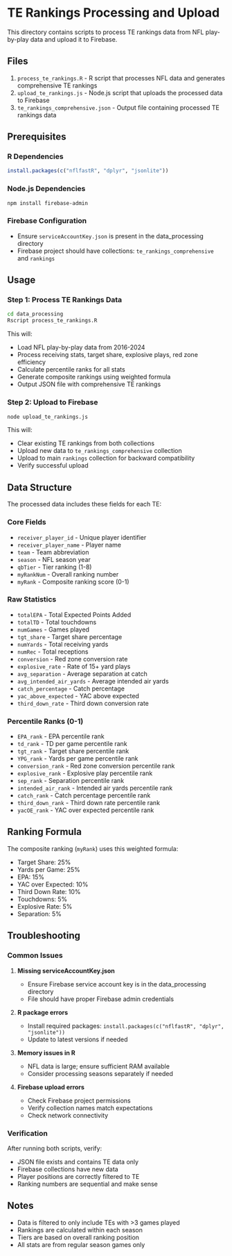 # TE Rankings Processing and Upload

This directory contains scripts to process TE rankings data from NFL play-by-play data and upload it to Firebase.

## Files

1. `process_te_rankings.R` - R script that processes NFL data and generates comprehensive TE rankings
2. `upload_te_rankings.js` - Node.js script that uploads the processed data to Firebase
3. `te_rankings_comprehensive.json` - Output file containing processed TE rankings data

## Prerequisites

### R Dependencies
```r
install.packages(c("nflfastR", "dplyr", "jsonlite"))
```

### Node.js Dependencies
```bash
npm install firebase-admin
```

### Firebase Configuration
- Ensure `serviceAccountKey.json` is present in the data_processing directory
- Firebase project should have collections: `te_rankings_comprehensive` and `rankings`

## Usage

### Step 1: Process TE Rankings Data
```bash
cd data_processing
Rscript process_te_rankings.R
```

This will:
- Load NFL play-by-play data from 2016-2024
- Process receiving stats, target share, explosive plays, red zone efficiency
- Calculate percentile ranks for all stats
- Generate composite rankings using weighted formula
- Output JSON file with comprehensive TE rankings

### Step 2: Upload to Firebase
```bash
node upload_te_rankings.js
```

This will:
- Clear existing TE rankings from both collections
- Upload new data to `te_rankings_comprehensive` collection
- Upload to main `rankings` collection for backward compatibility
- Verify successful upload

## Data Structure

The processed data includes these fields for each TE:

### Core Fields
- `receiver_player_id` - Unique player identifier
- `receiver_player_name` - Player name
- `team` - Team abbreviation
- `season` - NFL season year
- `qbTier` - Tier ranking (1-8)
- `myRankNum` - Overall ranking number
- `myRank` - Composite ranking score (0-1)

### Raw Statistics
- `totalEPA` - Total Expected Points Added
- `totalTD` - Total touchdowns
- `numGames` - Games played
- `tgt_share` - Target share percentage
- `numYards` - Total receiving yards
- `numRec` - Total receptions
- `conversion` - Red zone conversion rate
- `explosive_rate` - Rate of 15+ yard plays
- `avg_separation` - Average separation at catch
- `avg_intended_air_yards` - Average intended air yards
- `catch_percentage` - Catch percentage
- `yac_above_expected` - YAC above expected
- `third_down_rate` - Third down conversion rate

### Percentile Ranks (0-1)
- `EPA_rank` - EPA percentile rank
- `td_rank` - TD per game percentile rank
- `tgt_rank` - Target share percentile rank
- `YPG_rank` - Yards per game percentile rank
- `conversion_rank` - Red zone conversion percentile rank
- `explosive_rank` - Explosive play percentile rank
- `sep_rank` - Separation percentile rank
- `intended_air_rank` - Intended air yards percentile rank
- `catch_rank` - Catch percentage percentile rank
- `third_down_rank` - Third down rate percentile rank
- `yacOE_rank` - YAC over expected percentile rank

## Ranking Formula

The composite ranking (`myRank`) uses this weighted formula:
- Target Share: 25%
- Yards per Game: 25%
- EPA: 15%
- YAC over Expected: 10%
- Third Down Rate: 10%
- Touchdowns: 5%
- Explosive Rate: 5%
- Separation: 5%

## Troubleshooting

### Common Issues

1. **Missing serviceAccountKey.json**
   - Ensure Firebase service account key is in the data_processing directory
   - File should have proper Firebase admin credentials

2. **R package errors**
   - Install required packages: `install.packages(c("nflfastR", "dplyr", "jsonlite"))`
   - Update to latest versions if needed

3. **Memory issues in R**
   - NFL data is large; ensure sufficient RAM available
   - Consider processing seasons separately if needed

4. **Firebase upload errors**
   - Check Firebase project permissions
   - Verify collection names match expectations
   - Check network connectivity

### Verification

After running both scripts, verify:
- JSON file exists and contains TE data only
- Firebase collections have new data
- Player positions are correctly filtered to TE
- Ranking numbers are sequential and make sense

## Notes

- Data is filtered to only include TEs with >3 games played
- Rankings are calculated within each season
- Tiers are based on overall ranking position
- All stats are from regular season games only